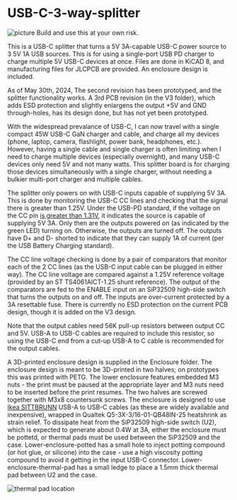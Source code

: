 # USB-C-3-way-splitter

![picture](https://github.com/bluepylons/USB-C-3-way-splitter/blob/main/Graphics/DSC_1433.JPG?raw=true)
Build and use this at your own  risk.

This is a USB-C splitter that turns a 5V 3A-capable USB-C power source to 3 5V 1A USB sources. This is for using a single-port USB PD charger to charge multiple 5V USB-C devices at once. Files are done in KiCAD 8, and manufacturing files for JLCPCB are provided. An enclosure design is included.

As of May 30th, 2024, The second revision has been prototyped, and the splitter functionality works. A 3rd PCB revision (in the V3 folder), which adds ESD protection and slightly enlargens the output +5V and GND through-holes, has its design done, but has not yet been prototyped. 

With the widespread prevalance of USB-C, I can now travel with a single compact 45W USB-C GaN charger and  cable, and charge all my devices (phone, laptop, camera, flashlight, power bank, headphones, etc.). However, having a single cable and single charger is often limiting when I need to charge multiple devices (especially overnight), and many USB-C devices only need 5V and not many watts. This splitter board is for charging those devices simultaneously with a single charger, without needing a bulkier multi-port charger and multiple cables.

The splitter only powers on with USB-C inputs capable of supplying 5V 3A. This is done by monitoring the USB-C CC lines and checking that the signal there is greater than 1.25V. Under the USB-PD standard, if the voltage on the CC pin [is greater than 1.31V](https://hackaday.com/2023/01/04/all-about-usb-c-resistors-and-emarkers/), it indicates the source is capable of supplying 5V 3A. Only then are the outputs powered on (as indicated by the green LED) turning on. Otherwise, the outputs are turned off. The outputs have D+ and D- shorted to indicate that they can supply 1A of current (per the USB Battery Charging standard). 

The CC line voltage checking is done by a pair of comparators that monitor each of the 2 CC lines (as the USB-C input cable can be plugged in either way). The CC line voltage are compared against a 1.25V reference voltage (provided by an ST TS4061AICT-1.25 shunt reference). The output of the comparators are fed to the ENABLE input on an SiP32509 high-side switch that turns the outputs on and off. The inputs are over-current protected by a 3A resettable fuse. There is currently no ESD protection on the current PCB design, though it is added on the V3 design. 

Note that the output cables need 56K pull-up resistors between output CC and 5V. USB-A to USB-C cables are required to include this resistor, so using the USB-C end from a cut-up USB-A to C cable is recommended for the output cables. 

A 3D-printed enclosure design is supplied in the Enclosure folder. The enclosure design is meant to be 3D-printed in two halves; on prototypes this was printed with PETG. The lower enclosure features embedded M3 nuts - the print must be paused at the appropriate layer and M3 nuts need to be inserted before the print resumes. The two halves are screwed together with M3x8 countersunk screws. The enclosure is designed to use [Ikea  SITTBRUNN](https://www.ikea.com/us/en/p/sittbrunn-usb-a-to-usb-c-light-yellow-80539483/) USB-A to USB-C cables (as these are widely available and inexpensive), wrapped in Qualtek Q5-3X-3/16-01-QB48IN-25 heatshrink as strain relief. To dissipate heat from the SiP32509 high-side switch (U2), which is expected to generate about 0.4W at 3A, either the enclosure must be pottetd, or thermal pads must be used between the SiP32509 and the case. Lower-enclosure-potted has a small hole to inject potting compound (or hot glue, or silicone) into the case - use a high viscosity potting compound to avoid it getting in the input USB-C connector. Lower-enclosure-thermal-pad has a small ledge to place a 1.5mm thick thermal pad between U2 and the case. 

![thermal pad location](https://github.com/bluepylons/USB-C-3-way-splitter/blob/main/Graphics/thermal-pad-location.PNG?raw=true)



